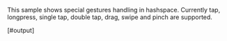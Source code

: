 This sample shows special gestures handling in hashspace.
Currently tap, longpress, single tap, double tap, drag, swipe and pinch are supported.

[#output]
